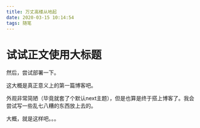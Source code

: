 ```yaml
---
title: 万丈高楼从地起
date: 2020-03-15 10:14:54
tags: 随笔
---
```


# 试试正文使用大标题

然后，尝试部署一下。

这大概是真正意义上的第一篇博客吧。

外观非常简陋（毕竟就套了个默认next主题），但是也算是终于搭上博客了。我会尝试写一些乱七八糟的东西放上去的。

大概，就是这样吧。。。
